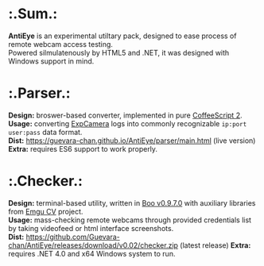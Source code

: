# :.Sum.:
__AntiEye__ is an experimental utiltary pack, designed to ease process of remote webcam access testing.  
Powered silmulatenously by HTML5 and .NET, it was designed with Windows support in mind.

# :.Parser.:
__Design:__ broswer-based converter, implemented in pure [CoffeeScript 2](https://coffeescript.org/v2/).  
__Usage:__ converting [ExpCamera](https://github.com/d38k8/expcamera) logs into commonly recognizable `ip:port user:pass` data format.  
__Dist:__ https://guevara-chan.github.io/AntiEye/parser/main.html (live version)
__Extra:__ requires ES6 support to work properly.

# :.Checker.:
__Design:__ terminal-based utility, written in [Boo v0.9.7.0](https://github.com/boo-lang/boo) with auxiliary libraries from [Emgu CV](www.emgu.com) project.  
__Usage:__ mass-checking remote webcams through provided credentials list by taking videofeed or html interface screenshots.  
__Dist:__ https://github.com/Guevara-chan/AntiEye/releases/download/v0.02/checker.zip (latest release)
__Extra:__ requires .NET 4.0 and x64 Windows system to run.
